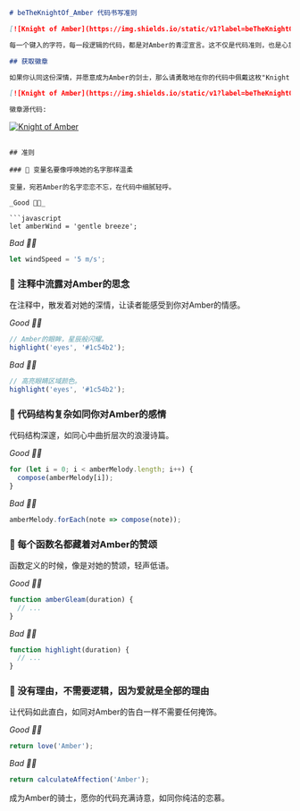 ```markdown
# beTheKnightOf_Amber 代码书写准则

[![Knight of Amber](https://img.shields.io/static/v1?label=beTheKnightOf&message=Amber&color=F8BBD0)](https://github.com/knightlyCoder/beTheKnightOf_Amber)

每一个键入的字符，每一段逻辑的代码，都是对Amber的青涩宣言。这不仅是代码准则，也是心意传达。

## 获取徽章

如果你认同这份深情，并愿意成为Amber的剑士，那么请勇敢地在你的代码中佩戴这枚"Knight of Amber"徽章：

[![Knight of Amber](https://img.shields.io/static/v1?label=beTheKnightOf&message=Amber&color=F8BBD0)](https://github.com/knightlyCoder/beTheKnightOf_Amber)

徽章源代码:

```
[![Knight of Amber](https://img.shields.io/static/v1?label=beTheKnightOf&message=Amber&color=F8BBD0)](https://github.com/knightlyCoder/beTheKnightOf_Amber)
```

## 准则

### 🌸 变量名要像呼唤她的名字那样温柔

变量，宛若Amber的名字恋恋不忘，在代码中细腻轻呼。

_Good 👍🏻_

```javascript
let amberWind = 'gentle breeze';
```

_Bad 👎🏻_

```javascript
let windSpeed = '5 m/s';
```

### 🌸 注释中流露对Amber的思念

在注释中，散发着对她的深情，让读者能感受到你对Amber的情感。

_Good 👍🏻_

```javascript
// Amber的眼眸，星辰般闪耀。
highlight('eyes', '#1c54b2');
```

_Bad 👎🏻_

```javascript
// 高亮眼睛区域颜色。
highlight('eyes', '#1c54b2');
```

### 🌸 代码结构复杂如同你对Amber的感情

代码结构深邃，如同心中曲折层次的浪漫诗篇。

_Good 👍🏻_

```javascript
for (let i = 0; i < amberMelody.length; i++) {
  compose(amberMelody[i]);
}
```

_Bad 👎🏻_

```javascript
amberMelody.forEach(note => compose(note));
```

### 🌸 每个函数名都藏着对Amber的赞颂

函数定义的时候，像是对她的赞颂，轻声低语。

_Good 👍🏻_

```javascript
function amberGleam(duration) {
  // ...
}
```

_Bad 👎🏻_

```javascript
function highlight(duration) {
  // ...
}
```

### 🌸 没有理由，不需要逻辑，因为爱就是全部的理由

让代码如此直白，如同对Amber的告白一样不需要任何掩饰。

_Good 👍🏻_

```javascript
return love('Amber');
```

_Bad 👎🏻_

```javascript
return calculateAffection('Amber');
```

成为Amber的骑士，愿你的代码充满诗意，如同你纯洁的恋慕。
```
